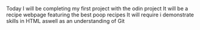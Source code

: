 Today I will be completing my first project with the odin project
It will be a recipe webpage featuring the best poop recipes
It will require i demonstrate skills in HTML aswell as an understanding of Git